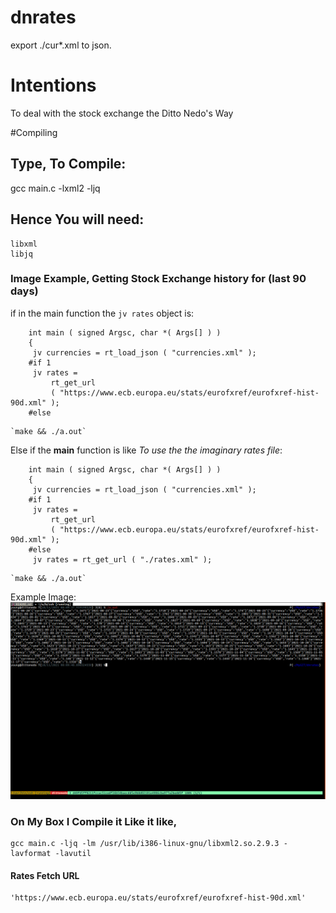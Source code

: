 # dnrates

export ./cur\*.xml to json.

# Intentions

To deal with the stock exchange the Ditto Nedo's Way

#Compiling 
## Type, To Compile:
 gcc main.c -lxml2 -ljq

## Hence You will need:
	libxml
	libjq
### Image Example, Getting Stock Exchange history for (last 90 days)

if in the main function the `jv rates` object is:
```
	int main ( signed Argsc, char *( Args[] ) )
	{
	 jv currencies = rt_load_json ( "currencies.xml" );
	#if 1
	 jv rates =
	     rt_get_url
	     ( "https://www.ecb.europa.eu/stats/eurofxref/eurofxref-hist-90d.xml" );
	#else

```
	`make && ./a.out`
Else if the **main** function is like *To use the the imaginary rates file*:
```
	int main ( signed Argsc, char *( Args[] ) )
	{
	 jv currencies = rt_load_json ( "currencies.xml" );
	#if 1
	 jv rates =
	     rt_get_url
	     ( "https://www.ecb.europa.eu/stats/eurofxref/eurofxref-hist-90d.xml" );
	#else
	 jv rates = rt_get_url ( "./rates.xml" );
```
	`make && ./a.out`
Example Image:
![Online on **Thu Nov 18 08:11:10 CAT 2021**](./example.png)

### On My Box I Compile it Like it like,
	gcc main.c -ljq -lm /usr/lib/i386-linux-gnu/libxml2.so.2.9.3 -lavformat -lavutil

#### Rates Fetch URL 
	'https://www.ecb.europa.eu/stats/eurofxref/eurofxref-hist-90d.xml'

